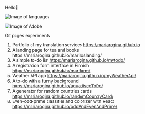 Hello🤗

![Image of languages](https://mpng.subpng.com/20180920/kl/kisspng-javascript-html5-cascading-style-sheets-css3-5ba40e8038ab77.3391088215374782722321.jpg)


![Image of Adobe](https://smallimg.pngkey.com/png/small/143-1434872_adobe-photoshop-illustrator-indesign-illustrator-photoshop-indesign-logo.png)


Git pages experiments
1. Portfolio of my translation services https://mariarogina.github.io
2. A landing page for tea and books https://mariarogina.github.io/mariroslanding/
2. A simple to-do list https://mariarogina.github.io/mytodo/
3. A registration form interface in Finnish https://mariarogina.github.io/mariform/
4. Weather API app https://mariarogina.github.io/myWeatherApi/
5. A to-do with a funny background https://mariarogina.github.io/aquadiscoToDo/
6. A generator for random countries cards https://mariarogina.github.io/randomCountryCard/
7. Even-odd-prime classifier and colorizer with React https://mariarogina.github.io/oddAndEvenAndPrime/
